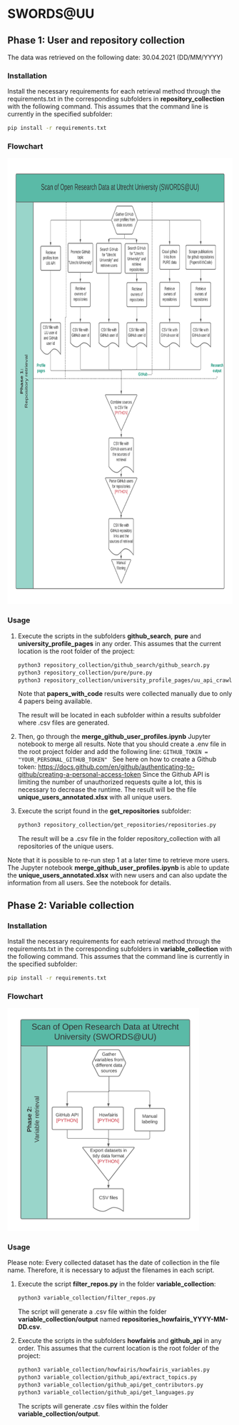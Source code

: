 # SWORDS@UU

## Phase 1: User and repository collection
The data was retrieved on the following date: 30.04.2021 (DD/MM/YYYY)

### Installation

Install the necessary requirements for each retrieval method through the requirements.txt in the corresponding subfolders in **repository_collection** with the following command. This assumes that the command line is currently in the specified subfolder:

```bash
pip install -r requirements.txt
```

### Flowchart

<img src="docs/Phase_1.png" height="1000">

### Usage

1. Execute the scripts in the subfolders **github_search**, **pure** and **university_profile_pages** in any order. This assumes that the current location is the root folder of the project:
    ```bash
    python3 repository_collection/github_search/github_search.py
    python3 repository_collection/pure/pure.py
    python3 repository_collection/university_profile_pages/uu_api_crawler.py
    ```
    Note that **papers_with_code** results were collected manually due to only 4 papers being available.

    The result will be located in each subfolder within a results subfolder where .csv files are generated. 

2. Then, go through the **merge_github_user_profiles.ipynb** Jupyter notebook to merge all results.
    Note that you should create a .env file in the root project folder and add the following line:
    ```GITHUB_TOKEN = "YOUR_PERSONAL_GITHUB_TOKEN" ```
    See here on how to create a Github token: https://docs.github.com/en/github/authenticating-to-github/creating-a-personal-access-token 
    Since the Github API is limiting the number of unauthorized requests quite a lot, this is necessary to decrease the runtime. The result will be the file **unique_users_annotated.xlsx** with all unique users.
3. Execute the script found in the **get_repositories** subfolder:
    ```bash
    python3 repository_collection/get_repositories/repositories.py
    ```
    The result will be a .csv file in the folder repository_collection with all repositories of the unique users.

Note that it is possible to re-run step 1 at a later time to retrieve more users. The Jupyter notebook **merge_github_user_profiles.ipynb** is able to update the **unique_users_annotated.xlsx** with new users and can also update the information from all users. See the notebook for details.

## Phase 2: Variable collection

### Installation

Install the necessary requirements for each retrieval method through the requirements.txt in the corresponding subfolders in **variable_collection** with the following command. This assumes that the command line is currently in the specified subfolder:

```bash
pip install -r requirements.txt
```

### Flowchart

<img src="docs/Phase_2.png" height="500">

### Usage

Please note: Every collected dataset has the date of collection in the file name. Therefore, it is necessary to adjust the filenames in each script.

1. Execute the script **filter_repos.py** in the folder **variable_collection**:
    ```bash
    python3 variable_collection/filter_repos.py
    ```
    The script will generate a .csv file within the folder **variable_collection/output** named **repositories_howfairis_YYYY-MM-DD.csv**. 

2. Execute the scripts in the subfolders **howfairis** and **github_api** in any order. This assumes that the current location is the root folder of the project:
    ```bash
    python3 variable_collection/howfairis/howfairis_variables.py
    python3 variable_collection/github_api/extract_topics.py
    python3 variable_collection/github_api/get_contributors.py
    python3 variable_collection/github_api/get_languages.py
    ```
    The scripts will generate .csv files within the folder **variable_collection/output**. 

